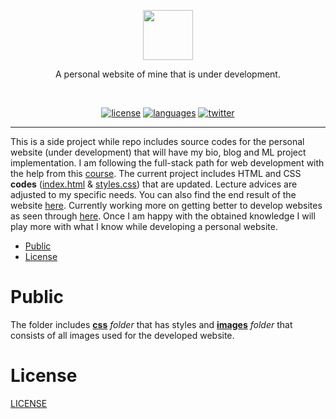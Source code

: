 <p align=center>
  <img height="80px" src="https://github.com/aurimas13/Personal-website/blob/main/Public/images/Aurimas-hsGCfs.png"/>
</p>
<p align=center>
  A personal website of mine that is under development.
</p>
<br>
<p align=center>
  <a href="https://github.com/aurimas13/Personal-website/blob/main/LICENSE"><img alt="license" src="https://img.shields.io/npm/l/express"></a>
  <a href="https://github.com/aurimas13/Personal-website/blob/main/index.html"><img alt="languages" src="https://img.shields.io/github/languages/count/aurimas13/Personal-website"></a>
  <a href="https://twitter.com/AANausedas"><img alt="twitter" src=https://img.shields.io/twitter/follow/AANausedas?style=social"/></a>
</p>

------

This is a side project while repo includes source codes for the personal website (under development) that will have my bio, blog and ML project implementation. I am following the full-stack path for web development with the help from this [course](https://www.udemy.com/course/the-complete-web-development-bootcamp/). The current project includes HTML and CSS **codes** ([index.html](https://github.com/aurimas13/Personal-website/blob/main/index.html) & [styles.css](https://github.com/aurimas13/Personal-website/blob/main/css/styles.css)) that are updated. Lecture advices are adjusted to my specific needs. You can also find the end result of the website [here](https://aurimas13.github.io/Personal-website/). Currently working more on getting better to develop websites as seen through [here](https://github.com/aurimas13/Web-programs). Once I am happy with the obtained knowledge I will play more with what I know while developing a personal website.

<p align="center">
  <a **Under development!**</a>
</p>

- [Public](#Public)
- [License](#License)

# Public

The folder includes [**css**](https://github.com/aurimas13/Personal-website/tree/main/Public/css) *folder* that has styles and [**images**](https://github.com/aurimas13/Personal-website/tree/main/Public/images) *folder* that consists of all images used for the developed website.

# License

[LICENSE](https://github.com/aurimas13/Personal-website/blob/main/LICENSE)
